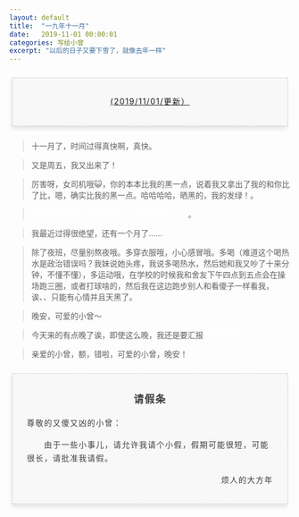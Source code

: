 ```yaml
---
layout: default
title:  "一九年十一月"
date:   2019-11-01 00:00:01
categories: 写给小曾
excerpt: "以后的日子又要下雪了，就像去年一样"
---
```



<section style="margin: 20px 0px;">
    <section style="padding: 5px;box-sizing: border-box;">
        <section style="text-align: center;border-width: 1px;border-style: dashed;border-color: #cccccc;background: #f8f8f8;box-shadow: #e5e5e5 -1px 5px 7px;letter-spacing: 1.5px;padding: 1em;color: #3f3e3f;box-sizing: border-box;">
            <section style="text-align: justify;padding: 2px 0.8em;line-height: 1.75em;font-size: 14px;box-sizing: border-box;">
                <p style="text-align: center;">
                    <a href="">(2019/11/01/更新）</a>
                </p>
            </section>
        </section>
    </section>
</section>

> 十一月了，时间过得真快啊，真快。

> 又是周五，我又出来了！

> 厉害呀，女司机哦😺，你的本本比我的黑一点，说着我又拿出了我的和你比了比，嗯，确实比我的黑一点。哈哈哈哈，晒黑的，我的发绿！。

> <font color="white">还是那句话啊：我喜欢你呀，可不许质疑。😺</font>。

> 我最近过得很绝望，还有一个月了…… 

> 除了夜班，尽量别熬夜哦。多穿衣服哦，小心感冒哦。多喝（难道这个喝热水是政治错误吗？我妹说她头疼，我说多喝热水，然后她和我又吵了十来分钟，不懂不懂），多运动哦，在学校的时候我和舍友下午四点到五点会在操场跑三圈，或者打球啥的，然后我在这边跑步别人和看傻子一样看我，诶、、只能有心情并且天黑了。

> 晚安，可爱的小曾～

> 今天来的有点晚了诶，即使这么晚，我还是要汇报<font color="white">我喜欢你呀</font>

> 亲爱的小曾，额，错啦，可爱的小曾，晚安！

<section style="margin: 20px 0px;">
    <section style="padding: 5px;box-sizing: border-box;">
        <section style="text-align: center;border-width: 1px;border-style: dashed;border-color: #cccccc;background: #f8f8f8;box-shadow: #e5e5e5 -1px 5px 7px;letter-spacing: 1.5px;padding: 1em;color: #3f3e3f;box-sizing: border-box;">
            <section style="padding: 2px 0.8em;line-height: 1.75em;font-size: 14px;box-sizing: border-box;">
                <p style="text-align: center; font-size: 18px">
                    <b>请假条</b>
                </p>
                <p style="text-align: left;">
                    尊敬的又傻又凶的小曾：
                </p>
                <p style="text-align: left;">
                    &emsp;&emsp;由于一些小事儿，请允许我请个小假，假期可能很短，可能很长，请批准我请假。
                </p>
                <p style="text-align: right;">
                    烦人的大方年
                </p>
            </section>
        </section>
    </section>
</section>
